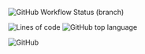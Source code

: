 ![GitHub Workflow Status (branch)](https://img.shields.io/github/workflow/status/bczhc/rust/rust%20CI/master)

![Lines of code](https://img.shields.io/tokei/lines/github/bczhc/rust)
![GitHub top language](https://img.shields.io/github/languages/top/bczhc/rust)

![GitHub](https://img.shields.io/github/license/bczhc/rust)